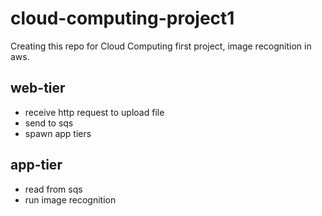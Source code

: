 # cloud-computing-project1

Creating this repo for Cloud Computing first project, image recognition in aws.

## web-tier
- receive http request to upload file
- send to sqs
- spawn app tiers

## app-tier
- read from sqs
- run image recognition
